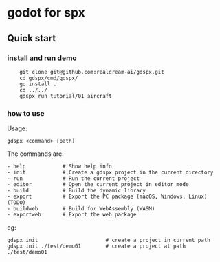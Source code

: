 # godot for spx


## Quick start

### install and run demo 
```
    git clone git@github.com:realdream-ai/gdspx.git
    cd gdspx/cmd/gdspx/
    go install .
    cd ../../
    gdspx run tutorial/01_aircraft

```

### how to use
Usage:

    gdspx <command> [path]      

The commands are:

    - help            # Show help info
    - init            # Create a gdspx project in the current directory
    - run             # Run the current project
    - editor          # Open the current project in editor mode
    - build           # Build the dynamic library
    - export          # Export the PC package (macOS, Windows, Linux) (TODO)
    - buildweb        # Build for WebAssembly (WASM)
    - exportweb       # Export the web package

 eg:

    gdspx init                      # create a project in current path
    gdspx init ./test/demo01        # create a project at path ./test/demo01 

